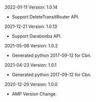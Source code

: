 2022-01-11 Version: 1.0.14
- Support  DeleteTransitRouter API.

2021-12-21 Version: 1.0.13
- Support Darabonba API.

2021-05-06 Version: 1.0.2
- Generated python 2017-09-12 for Cbn.

2021-04-23 Version: 1.0.1
- Generated python 2017-09-12 for Cbn.

2020-12-29 Version: 1.0.0
- AMP Version Change.

